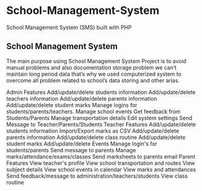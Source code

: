 # School-Management-System
School Management System (SMS) built with PHP

## School Management System
The main purpose using School Management System Project is to avoid manual problems and also documentation storage problem we can’t maintain long period data that’s why we used computerized system to overcome all problem related to school’s data storing and other arias.

Admin Features
Add/update/delete students information
Add/update/delete teachers information
Add/update/delete parents information
Add/update/delete student marks
Manage logins for students/parents/teachers.
Manage school events
Get feedback from Students/Parents
Manage transportation details
Edit system settings
Send Message to Teacher/Parents/Students
Teacher Features
Add/update/delete students information
Import/Export marks as CSV
Add/update/delete parents information
Add/update/delete class routine
Add/update/delete student marks
Add/update/delete Events
Manage login's for students/parents
Send message to parents
Manage marks/attendance/exams/classes
Send marksheets to parents email
Parent Features
View teacher's profile
View school transportation and routes
View subject details
View school events in calendar
View marks and attendances
Send feedback/message to administration/teachers/students
View class routine